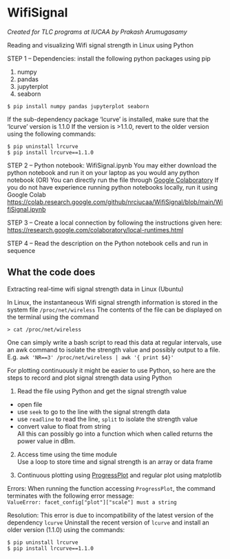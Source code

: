 # WifiSignal
*Created for TLC programs at IUCAA by Prakash Arumugasamy*

Reading and visualizing Wifi signal strength in Linux using Python

STEP 1 – 
Dependencies: install the following python packages using pip
1) numpy
2) pandas
3) jupyterplot
4) seaborn
```
$ pip install numpy pandas jupyterplot seaborn
```

If the sub-dependency package ‘lcurve’ is installed, make sure that the ‘lcurve’ version is 1.1.0
If the version is >1.1.0, revert to the older version using the following commands:
```
$ pip uninstall lrcurve
$ pip install lrcurve==1.1.0
```

STEP 2 – 
Python notebook: WifiSignal.ipynb
You may either download the python notebook and run it on your laptop as you would any python notebook
(OR)
You can directly run the file through [Google Colaboratory](https://colab.research.google.com)
If you do not have experience running python notebooks locally, run it using Google Colab
https://colab.research.google.com/github/nrciucaa/WifiSignal/blob/main/WifiSignal.ipynb

STEP 3 – 
Create a local connection by following the instructions given here: https://research.google.com/colaboratory/local-runtimes.html

STEP 4 – 
Read the description on the Python notebook cells and run in sequence

## What the code does

Extracting real-time wifi signal strength data in Linux (Ubuntu)

In Linux, the instantaneous Wifi signal strength information is stored in the system file ```/proc/net/wireless```
The contents of the file can be displayed on the terminal using the command
```
> cat /proc/net/wireless
```
One can simply write a bash script to read this data at regular intervals, use an awk command to isolate the strength value and possibly output to a file.
E.g. ```awk 'NR==3' /proc/net/wireless | awk '{ print $4}'```

For plotting continuously it might be easier to use Python, so here are the steps to record and plot signal strength data using Python
1. Read the file using Python and get the signal strength value
- open file
- use `seek` to go to the line with the signal strength data
- use `readline` to read the line, `split` to isolate the strength value
- convert value to float from string\
All this can possibly go into a function which when called returns the power value in dBm.

2. Access time using the time module\
Use a loop to store time and signal strength is an array or data frame

3. Continuous plotting using [ProgressPlot](https://pythonawesome.com/create-real-time-plots-in-jupyter-notebooks/) and regular plot using matplotlib

Errors:
When running the function accessing `ProgressPlot`, the command terminates with the following error message:\
```ValueError: facet_config["plot"]["scale"] must a string```

Resolution:
This error is due to incompatibility of the latest version of the dependency `lcurve`
Uninstall the recent version of `lcurve` and install an older version (1.1.0) using the commands:
```
$ pip uninstall lrcurve
$ pip install lrcurve==1.1.0
```
